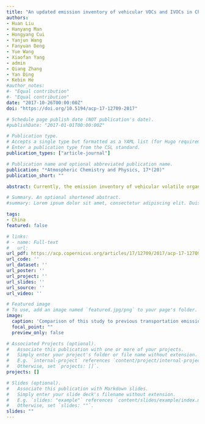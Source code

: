 ```yaml
---
title: "An updated emission inventory of vehicular VOCs and IVOCs in China"
authors:
- Huan Liu
- Hanyang Man
- Hongyang Cui
- Yanjun Wang
- Fanyuan Deng
- Yue Wang
- Xiaofan Yang
- admin
- Qiang Zhang
- Yan Ding
- Kebin He
#author_notes:
#- "Equal contribution"
#- "Equal contribution"
date: "2017-10-26T00:00:00Z"
doi: "https://doi.org/10.5194/acp-17-12709-2017"

# Schedule page publish date (NOT publication's date).
#publishDate: "2017-01-01T00:00:00Z"

# Publication type.
# Accepts a single type but formatted as a YAML list (for Hugo requirements).
# Enter a publication type from the CSL standard.
publication_types: ["article-journal"]

# Publication name and optional abbreviated publication name.
publication: "*Atmospheric Chemistry and Physics, 17*(20)"
publication_short: ""

abstract: Currently, the emission inventory of vehicular volatile organic compounds (VOCs) is one of those with the largest errors and uncertainties due to suboptimal estimation methods and the lack of first-hand basic data. In this study, an updated speciated emission inventory of VOCs and an estimation of intermediate-volatility organic compounds (IVOCs) from vehicles in China at the provincial level for the year of 2015 are developed based on a set of state-of-the-art methods and an abundance of local measurement data. Activity data for light-duty vehicles are derived from trajectories of more than 70 000 cars for 1 year. The annual mileage of trucks are calculated from reported data by more than 2 million trucks in China. The emission profiles are updated using measurement data. Vehicular tailpipe emissions (VTEs) and four types of vehicular evaporation emissions (VEEs), including refueling, hot soak, diurnal and running loss, are taken into account. Results show that the total vehicular VOC emissions in China are 4.21 Tg (with a 95 % confidence interval range from 2.90 to 6.54 Tg) and the IVOC emissions are 200.37 Gg in 2015. VTEs are still the predominant contributor, while VEEs are responsible for 39.20 % of VOC emissions. The control of VEEs is yet to be optimized in China. Among VTEs, passenger vehicles emissions have the largest share (49.86 %), followed by trucks (28.15 %) and motorcycles (21.99 %). Among VEEs, running loss is the largest contributor (81.05 %). For both VTEs and VEEs, Guangdong, Shandong and Jiangsu province are three of the highest, with a respective contribution of 10.66, 8.85 and 6.54 % to the total amounts of VOCs from vehicles. 97 VOC species are analyzed in this VOC emission inventory. i-Pentane, toluene and formaldehyde are found to be the most abundant species in China's vehicular VOC emissions. The estimated IVOCs are another inconvenient truth, concluding that precursor emissions for secondary organic aerosol (SOA) from vehicles are much larger than previously estimated.

# Summary. An optional shortened abstract.
#summary: Lorem ipsum dolor sit amet, consectetur adipiscing elit. Duis posuere tellus ac convallis placerat. Proin tincidunt magna sed ex sollicitudin condimentum.

tags:
- China
featured: false

# links:
# - name: Full-text
#   url: 
url_pdf: https://acp.copernicus.org/articles/17/12709/2017/acp-17-12709-2017.pdf
url_code: ''
url_dataset: ''
url_poster: ''
url_project: ''
url_slides: ''
url_source: ''
url_video: ''

# Featured image
# To use, add an image named `featured.jpg/png` to your page's folder. 
image:
  caption: 'Comparison of this study to previous transportation emission inventories.'
  focal_point: ""
  preview_only: false

# Associated Projects (optional).
#   Associate this publication with one or more of your projects.
#   Simply enter your project's folder or file name without extension.
#   E.g. `internal-project` references `content/project/internal-project/index.md`.
#   Otherwise, set `projects: []`.
projects: []

# Slides (optional).
#   Associate this publication with Markdown slides.
#   Simply enter your slide deck's filename without extension.
#   E.g. `slides: "example"` references `content/slides/example/index.md`.
#   Otherwise, set `slides: ""`.
slides: ""
---
```


